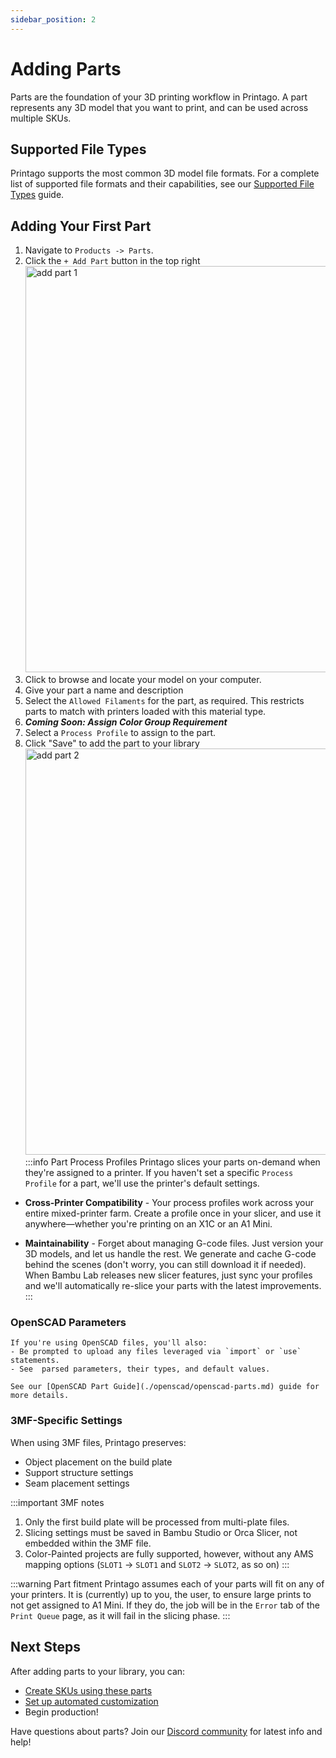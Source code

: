 ```yaml
---
sidebar_position: 2
---
```


# Adding Parts
 
Parts are the foundation of your 3D printing workflow in Printago. A part represents any 3D model that you want to print, and can be used across multiple SKUs.

## Supported File Types

Printago supports the most common 3D model file formats. For a complete list of supported file formats and their capabilities, see our [Supported File Types](./parts-management.md#supported-file-types) guide.

## Adding Your First Part

1. Navigate to `Products -> Parts`.
2. Click the `+ Add Part` button in the top right
    <img src="/img/add_part_1.gif" width="650" alt="add part 1" />
3. Click to browse and locate your model on your computer.
4. Give your part a name and description
5. Select the `Allowed Filaments` for the part, as required.  This restricts parts to match with printers loaded with this material type.
6. ***Coming Soon: Assign Color Group Requirement***
6. Select a `Process Profile` to assign to the part.
7. Click "Save" to add the part to your library
    <img src="/img/add_part_2.gif" width="650" alt="add part 2" />
:::info Part Process Profiles
Printago slices your parts on-demand when they're assigned to a printer. If you haven't set a specific `Process Profile` for a part, we'll use the printer's default settings.

- **Cross-Printer Compatibility** - Your process profiles work across your entire mixed-printer farm. Create a profile once in your slicer, and use it anywhere—whether you're printing on an X1C or an A1 Mini.

- **Maintainability** - Forget about managing G-code files. Just version your 3D models, and let us handle the rest. We generate and cache G-code behind the scenes (don't worry, you can still download it if needed). When Bambu Lab releases new slicer features, just sync your profiles and we'll automatically re-slice your parts with the latest improvements.
:::

### OpenSCAD Parameters
    If you're using OpenSCAD files, you'll also:
    - Be prompted to upload any files leveraged via `import` or `use` statements.
    - See  parsed parameters, their types, and default values.
    
    See our [OpenSCAD Part Guide](./openscad/openscad-parts.md) guide for more details.
### 3MF-Specific Settings
When using 3MF files, Printago preserves:
- Object placement on the build plate
- Support structure settings
- Seam placement settings

:::important 3MF notes
1. Only the first build plate will be processed from multi-plate files.
2. Slicing settings must be saved in Bambu Studio or Orca Slicer, not embedded within the 3MF file.
3. Color-Painted projects are fully supported, however, without any AMS mapping options
     (`SLOT1` -> `SLOT1` and  `SLOT2` -> `SLOT2`, as so on)
:::

:::warning Part fitment
Printago assumes each of your parts will fit on any of your printers.  It is (currently) up to you, the user, to ensure large prints to not get assigned to A1 Mini.  If they do, the job will be in the `Error` tab of the `Print Queue` page, as it will fail in the slicing phase.
:::

## Next Steps

After adding parts to your library, you can:
- [Create SKUs using these parts](./sku-management.md)
- [Set up automated customization](./openscad/openscad-intro.md)
- Begin production!

Have questions about parts? Join our [Discord community](https://discord.gg/RCFA2u99De) for latest info and help!